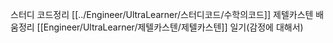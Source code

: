 스터디 코드정리 
[[../Engineer/UltraLearner/스터디코드/수학의코드]]
제텔카스텐 배움정리
[[Engineer/UltraLearner/제텔카스텐/제텔카스텐]]
일기(감정에 대해서)

